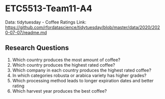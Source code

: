 # ETC5513-Team11-A4

Data: tidytuesday - Coffee Ratings
Link: https://github.com/rfordatascience/tidytuesday/blob/master/data/2020/2020-07-07/readme.md

## Research Questions

1. Which country produces the most amount of coffee?
2. Which country produces the highest rated coffee?
3. Which company in each country produces the highest rated coffee? 
4. In which categories robusta or arabica variety has higher grades?
5. Which processing method leads to longer expiration dates and better rating 
6. Which harvest year produces the best  coffee?